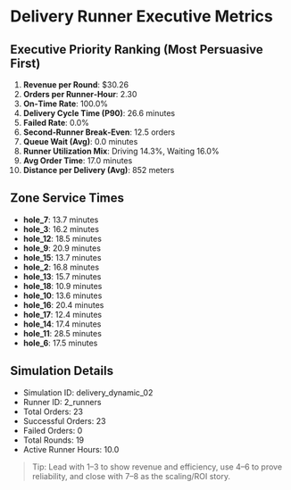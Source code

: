 # Delivery Runner Executive Metrics

## Executive Priority Ranking (Most Persuasive First)
1. **Revenue per Round**: $30.26
2. **Orders per Runner‑Hour**: 2.30
3. **On‑Time Rate**: 100.0%
4. **Delivery Cycle Time (P90)**: 26.6 minutes
5. **Failed Rate**: 0.0%
6. **Second‑Runner Break‑Even**: 12.5 orders
7. **Queue Wait (Avg)**: 0.0 minutes
8. **Runner Utilization Mix**: Driving 14.3%, Waiting 16.0%
9. **Avg Order Time**: 17.0 minutes
10. **Distance per Delivery (Avg)**: 852 meters

## Zone Service Times
- **hole_7**: 13.7 minutes
- **hole_3**: 16.2 minutes
- **hole_12**: 18.5 minutes
- **hole_9**: 20.9 minutes
- **hole_15**: 13.7 minutes
- **hole_2**: 16.8 minutes
- **hole_13**: 15.7 minutes
- **hole_18**: 10.9 minutes
- **hole_10**: 13.6 minutes
- **hole_16**: 20.4 minutes
- **hole_17**: 12.4 minutes
- **hole_14**: 17.4 minutes
- **hole_11**: 28.5 minutes
- **hole_6**: 17.5 minutes


## Simulation Details
- Simulation ID: delivery_dynamic_02
- Runner ID: 2_runners
- Total Orders: 23
- Successful Orders: 23
- Failed Orders: 0
- Total Rounds: 19
- Active Runner Hours: 10.0

> Tip: Lead with 1–3 to show revenue and efficiency, use 4–6 to prove reliability, and close with 7–8 as the scaling/ROI story.
